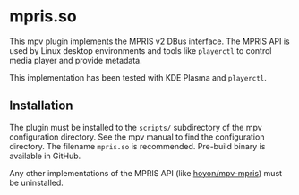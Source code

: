 # mpris.so

This mpv plugin implements the MPRIS v2 DBus interface. The MPRIS API is used by
Linux desktop environments and tools like `playerctl` to control media player
and provide metadata.

This implementation has been tested with KDE Plasma and `playerctl`.

## Installation

The plugin must be installed to the `scripts/` subdirectory of the mpv configuration
directory. See the mpv manual to find the configuration directory. The filename `mpris.so` is recommended.
Pre-build binary is available in GitHub.

Any other implementations of the MPRIS API (like [hoyon/mpv-mpris](https://github.com/hoyon/mpv-mpris)) must be uninstalled.

